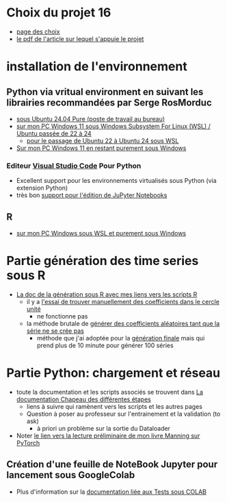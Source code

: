 # Choix du projet 16
* [page des choix](./docs/CHOIX.md)
* [le pdf de l'article sur lequel s'appuie le projet](./docs/1804.04299v2.pdf)
# installation de l'environnement
## Python via vritual environment en suivant les librairies recommandées par Serge RosMorduc
* [sous Ubuntu 24.04 Pure (poste de travail au bureau)](./docs/INSTALLATIONS/PYTHONLIBS.md)
* [sur mon PC Windows 11 sous Windows Subsystem For Linux (WSL) / Ubuntu passée de 22 à 24](./docs/INSTALLATIONS/PYTHONLIBSWSL.md)
  * [pour le passage de Ubuntu 22 à Ubuntu 24 sous WSL](./docs/WSL/Ubuntu.md) 
* [Sur mon PC Windows 11 en restant purement sous Windows](./docs/INSTALLATIONS/PYTHONWINDOWS.md)
### Editeur [Visual Studio Code](https://code.visualstudio.com/) Pour Python
* Excellent support pour les environnements virtualisés sous Python (via extension Python)
* très bon [support pour l'édition de JuPyter Notebooks](https://code.visualstudio.com/docs/datascience/jupyter-notebooks)
## R
* [sur mon PC Windows sous WSL et purement sous Windows](./docs/INSTALLATIONS/R.md)
# Partie génération des time series sous R
* [La doc de la génération sous R avec mes liens vers les scripts R](./docs/GENERATION/R.md)
  * il y a [l'essai de trouver manuellement des coefficients dans le cercle unité](./R/testGenerateARMASeries_methode1.R)
    * ne fonctionne pas
  * la méthode brutale de [générer des coefficients aléatoires tant que la série ne se crée pas](./R/testGenerateARMASeries_methode2.R)
    * méthode que j'ai adoptée pour la [génération finale](./R/GenerateARMASeries_final.R) mais qui prend plus de 10 minute pour générer 100 séries 
# Partie Python: chargement et réseau
* toute la documentation et les scripts associés se trouvent dans [La documentation Chapeau des différentes étapes](./docs/PYTHON_STEPS/5-GLOBAL.md)
  * liens à suivre qui ramènent vers les scripts et les autres pages
  * Question à poser au professeur sur l'entrainement et la validation (to ask)
    * à priori un problème sur la sortie du Dataloader 
* Noter [le lien vers la lecture préliminaire de mon livre Manning sur PyTorch](./docs/PYTHON_STEPS/0-PYTHON_LECTURE.md)
## Création d'une feuille de NoteBook Jupyter pour lancement sous GoogleColab
* Plus d'information sur la [documentation liée aux Tests sous COLAB](./docs/PYTHON_STEPS/6-TEST_COLAB.md)